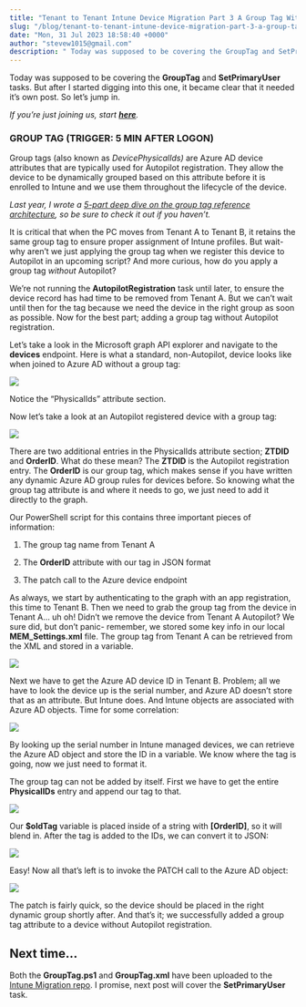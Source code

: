 ```yaml
---
title: "Tenant to Tenant Intune Device Migration Part 3 A Group Tag Without Autopilot"
slug: "/blog/tenant-to-tenant-intune-device-migration-part-3-a-group-tag-without-autopilot"
date: "Mon, 31 Jul 2023 18:58:40 +0000"
author: "stevew1015@gmail.com"
description: " Today was supposed to be covering the GroupTag and SetPrimaryUser tasks. But after I started digging into this one, it became clear that it needed it’s own post. So let’s jump in.If you’re just joining us, start here. GROUP TAG (TRIGGER: 5 MIN AFTER LOGON)Group tags"
---
```


Today was supposed to be covering the **GroupTag** and **SetPrimaryUser** tasks. But after I started digging into this one, it became clear that it needed it’s own post. So let’s jump in.

_If you’re just joining us, start_ [**_here_**](https://www.getrubix.com/blog/tenant-to-tenant-intune-device-migration-part-1)_._

### **GROUP TAG (TRIGGER: 5 MIN AFTER LOGON)**

Group tags (also known as _DevicePhysicalIds)_ are Azure AD device attributes that are typically used for Autopilot registration. They allow the device to be dynamically grouped based on this attribute before it is enrolled to Intune and we use them throughout the lifecycle of the device.

_Last year, I wrote a_ [_5-part deep dive on the group tag reference architecture_](https://www.getrubix.com/blog/autopilot-group-tags-1)_, so be sure to check it out if you haven’t._

It is critical that when the PC moves from Tenant A to Tenant B, it retains the same group tag to ensure proper assignment of Intune profiles. But wait- why aren’t we just applying the group tag when we register this device to Autopilot in an upcoming script? And more curious, how do you apply a group tag _without_ Autopilot?

We’re not running the **AutopilotRegistration** task until later, to ensure the device record has had time to be removed from Tenant A. But we can’t wait until then for the tag because we need the device in the right group as soon as possible. Now for the best part; adding a group tag without Autopilot registration.

Let’s take a look in the Microsoft graph API explorer and navigate to the **devices** endpoint. Here is what a standard, non-Autopilot, device looks like when joined to Azure AD without a group tag:

![](https://getrubixsitecms.blob.core.windows.net/public-assets/content/v1/5dd365a31aa1fd743bc30b8e/7662e7bc-a3a7-4515-bb84-07f35b700b72/noTag.jpg)

Notice the “PhysicalIds” attribute section.

Now let’s take a look at an Autopilot registered device with a group tag:

![](https://getrubixsitecms.blob.core.windows.net/public-assets/content/v1/5dd365a31aa1fd743bc30b8e/f5b207c2-782a-4300-bc44-5fc0b7116b30/withTag.jpg)

There are two additional entries in the PhysicalIds attribute section; **ZTDID** and **OrderID**. What do these mean? The **ZTDID** is the Autopilot registration entry. The **OrderID** is our group tag, which makes sense if you have written any dynamic Azure AD group rules for devices before. So knowing what the group tag attribute is and where it needs to go, we just need to add it directly to the graph.

Our PowerShell script for this contains three important pieces of information:

1.  The group tag name from Tenant A
    
2.  The **OrderID** attribute with our tag in JSON format
    
3.  The patch call to the Azure device endpoint
    

As always, we start by authenticating to the graph with an app registration, this time to Tenant B. Then we need to grab the group tag from the device in Tenant A… uh oh! Didn’t we remove the device from Tenant A Autopilot? We sure did, but don’t panic- remember, we stored some key info in our local **MEM\_Settings.xml** file. The group tag from Tenant A can be retrieved from the XML and stored in a variable.

![](https://getrubixsitecms.blob.core.windows.net/public-assets/content/v1/5dd365a31aa1fd743bc30b8e/8d6a121e-feb1-4163-99a3-cc37e6d3c599/script1.jpg)

Next we have to get the Azure AD device ID in Tenant B. Problem; all we have to look the device up is the serial number, and Azure AD doesn’t store that as an attribute. But Intune does. And Intune objects are associated with Azure AD objects. Time for some correlation:

![](https://getrubixsitecms.blob.core.windows.net/public-assets/content/v1/5dd365a31aa1fd743bc30b8e/0a659936-2dc4-467e-ac57-6a38ec8220d6/Screenshot+2023-07-31+at+2.43.06+PM.png)

By looking up the serial number in Intune managed devices, we can retrieve the Azure AD object and store the ID in a variable. We know where the tag is going, now we just need to format it.

The group tag can not be added by itself. First we have to get the entire **PhysicalIDs** entry and append our tag to that.

![](https://getrubixsitecms.blob.core.windows.net/public-assets/content/v1/5dd365a31aa1fd743bc30b8e/24373b9c-f73c-45ac-84a3-db6bcfbe826b/Screenshot+2023-07-31+at+2.45.36+PM.png)

Our **$oldTag** variable is placed inside of a string with **\[OrderID\]**, so it will blend in. After the tag is added to the IDs, we can convert it to JSON:

![](https://getrubixsitecms.blob.core.windows.net/public-assets/content/v1/5dd365a31aa1fd743bc30b8e/2878693e-0e8a-4be7-ac5c-6cafec1933ba/Screenshot+2023-07-31+at+2.47.29+PM.png)

Easy! Now all that’s left is to invoke the PATCH call to the Azure AD object:

![](https://getrubixsitecms.blob.core.windows.net/public-assets/content/v1/5dd365a31aa1fd743bc30b8e/117dd0de-0061-49ba-8c90-e329bb82c64c/Screenshot+2023-07-31+at+2.48.23+PM.png)

The patch is fairly quick, so the device should be placed in the right dynamic group shortly after. And that’s it; we successfully added a group tag attribute to a device without Autopilot registration.

Next time…
----------

Both the **GroupTag.ps1** and **GroupTag.xml** have been uploaded to the [Intune Migration repo](https://github.com/groovemaster17/IntuneMigration/tree/main). I promise, next post will cover the **SetPrimaryUser** task.
